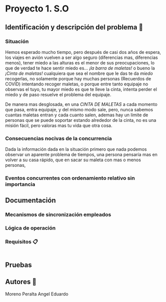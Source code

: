# Proyecto 1. S.O 



## Identificación y descripción del problema 🚀

### Situación

Hemos esperado mucho tiempo, pero después de casi dos años de espera, los viajes en avión vuelven a ser algo seguro (diferencias mas, diferencias menos), tener miedo a las alturas es el menor de sus preocupaciones, lo que de verdad te hace sentir miedo es... _¡la barra de maletas!_ o bueno la _¡Cinta de maletas!_ cualquiera que sea el nombre que le das te da _miedo_ recogerlas, no solamente porque hay muchas personas (Recuerdos de COVID) intentando recoger maletas, o porque entre tanto equipaje no observas el tuyo, tu mayor miedo es que te lleve la cinta, intenta perder el miedo y de paso resuelve el problema del equipaje.

De manera mas desglosada, en una _CINTA DE MALETAS_ a cada momento que pasa, entra equipaje, y del mismo modo sale, pero, nunca sabemos cuantas maletas entran y cada cuanto salen, ademas hay un limite de personas que se puede soportar estando alrededor de la cinta, no es una misión fácil, pero valoras mas tu vida que otra cosa.

### Consecuencias nocivas de la concurrencia

Dada la información dada en la situación primero que nada podemos observar un aparente problema de tiempos, una persona pensaría mas en volver a su casa rápido, que en sacar su maleta con mas o menos personas, 

### Eventos concurrentes con ordenamiento relativo sin importancia

## Documentación 

### Mecanismos de sincronización empleados

### Lógica de operación

### Requisitos 📋

```

```

## Pruebas

## Autores :construction_worker:

Moreno Peralta Angel Eduardo 


